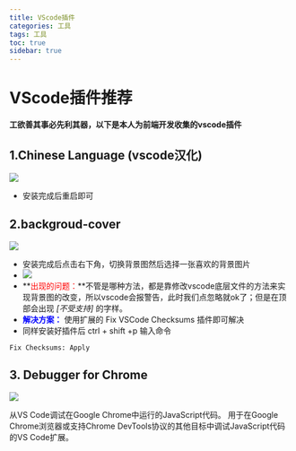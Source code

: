 ```yaml
---
title: VScode插件
categories: 工具
tags: 工具
toc: true
sidebar: true
---
```


# VScode插件推荐

**工欲善其事必先利其器，以下是本人为前端开发收集的vscode插件**

## 1.Chinese Language (vscode汉化)

![](https://gitee.com/billowcloud/picture_bed/raw/master/blog/vscode_chinese.png)

- 安装完成后重启即可

## 2.backgroud-cover

![](https://gitee.com/billowcloud/picture_bed/raw/master/blog/vscode_background.png)

- 安装完成后点击右下角，切换背景图然后选择一张喜欢的背景图片
- ![](https://gitee.com/billowcloud/picture_bed/raw/master/blog/vscode_back.png)
- **<font color=#FF0000 >出现的问题：</font>**不管是哪种方法，都是靠修改vscode底层文件的方法来实现背景图的改变，所以vscode会报警告，此时我们点忽略就ok了；但是在顶部会出现 *[不受支持]* 的字样。
- **<font color=#0000ff >解决方案：</font>** 使用扩展的 Fix VSCode Checksums 插件即可解决
- 同样安装好插件后 ctrl + shift +p 输入命令

```
Fix Checksums: Apply
```

## 3. Debugger for Chrome

![](https://gitee.com/billowcloud/picture_bed/raw/master/blog/vscode_debugger.png)

从VS Code调试在Google Chrome中运行的JavaScript代码。
用于在Google Chrome浏览器或支持Chrome DevTools协议的其他目标中调试JavaScript代码的VS Code扩展。